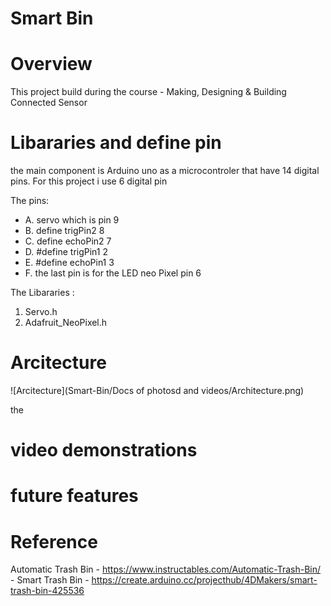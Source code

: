 
# Smart Bin


# Overview 

This project build during the course - Making, Designing & Building Connected Sensor

# Libararies and define pin 

the main component is Arduino uno as a microcontroler that have 14 digital pins.
For this project i use 6 digital pin 

The pins: 
+ A. servo which is pin 9
+ B. define trigPin2 8
+ C. define echoPin2 7
+ D. #define trigPin1 2
+ E. #define echoPin1 3
+ F. the last pin is for the LED neo Pixel pin 6

The Libararies : 
1. Servo.h
2. Adafruit_NeoPixel.h




# Arcitecture 
 ![Arcitecture](Smart-Bin/Docs of photosd and videos/Architecture.png)

the
# video demonstrations


# future features
# Reference 

Automatic Trash Bin - https://www.instructables.com/Automatic-Trash-Bin/ - 
Smart Trash Bin - https://create.arduino.cc/projecthub/4DMakers/smart-trash-bin-425536
